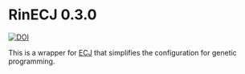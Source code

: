 # RinECJ 0.3.0

[![DOI](https://zenodo.org/badge/DOI/10.5281/zenodo.165160.svg)](https://doi.org/10.5281/zenodo.165160)

This is a wrapper for [ECJ](http://cs.gmu.edu/~eclab/projects/ecj/) that simplifies the configuration for genetic programming.


